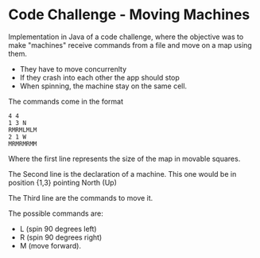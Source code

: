 Code Challenge - Moving Machines
==============================

Implementation in Java of a code challenge, where the objective was to make "machines" receive commands from a file and
move on a map using them.

* They have to move concurrenlty
* If they crash into each other the app should stop
* When spinning, the machine stay on the same cell.

The commands come in the format

    4 4
    1 3 N
    RMRMLMLM
    2 1 W
    MRMRMRMM

Where the first line represents the size of the map in movable squares.

The Second line is the declaration of a machine. This one would be in position {1,3} pointing North (Up)

The Third line are the commands to move it.

The possible commands are:

* L (spin 90 degrees left)
* R (spin 90 degrees right)
* M (move forward).



